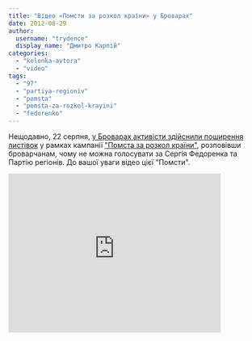 ```yaml
---
title: "Відео «Помсти за розкол країни» у Броварах"
date: 2012-08-29
author: 
  username: "trydence"
  display_name: "Дмитро Карпій"
categories: 
  - "kolonka-avtora"
  - "video"
tags: 
  - "97"
  - "partiya-regioniv"
  - "pomsta"
  - "pomsta-za-rozkol-krayini"
  - "fedorenko"
---
```


Нещодавно, 22 серпня, [у Броварах активісти здійснили поширення листівок](https://mpz.brovary.org/brovarski-aktivisti-pomstilisya-vladi-za-yiyi-grihi/ "Броварські активісти «помстилися» владі за її «гріхи»") у рамках кампанії ["Помста за розкол країни"](http://uk.wikipedia.org/wiki/%D0%9F%D0%BE%D0%BC%D1%81%D1%82%D0%B0_%D0%B7%D0%B0_%D1%80%D0%BE%D0%B7%D0%BA%D0%BE%D0%BB_%D0%BA%D1%80%D0%B0%D1%97%D0%BD%D0%B8), розповівши броварчанам, чому не можна голосувати за Сергія Федоренка та Партію регіонів. До вашої уваги відео цієї "Помсти".

<iframe src="http://www.youtube.com/embed/gmkLk0H4B2U" frameborder="0" width="420" height="315"></iframe>
